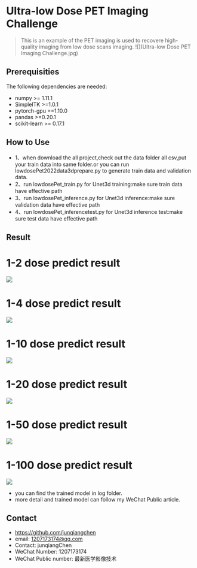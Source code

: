 # Ultra-low Dose PET Imaging Challenge
> This is an example of the PET imaging is used to recovere high-quality imaging from low dose scans imaging.
![](Ultra-low Dose PET Imaging Challenge.jpg)

## Prerequisities
The following dependencies are needed:
- numpy >= 1.11.1
- SimpleITK >=1.0.1
- pytorch-gpu ==1.10.0
- pandas >=0.20.1
- scikit-learn >= 0.17.1

## How to Use
* 1、when download the all project,check out the data folder all csv,put your train data into same folder.or you can run lowdosePet2022data3dprepare.py to generate train data and validation data.
* 2、run lowdosePet_train.py for Unet3d training:make sure train data have effective path
* 3、run lowdosePet_inference.py for Unet3d inference:make sure validation data have effective path
* 4、run lowdosePet_inferencetest.py for Unet3d inference test:make sure test data have effective path

## Result

#  1-2 dose predict result
![](1-2.png)
#  1-4 dose predict result
![](1-4.png)
#  1-10 dose predict result
![](1-10.png)
#  1-20 dose predict result
![](1-20.png)
#  1-50 dose predict result
![](1-50.png)
#  1-100 dose predict result
![](1-100.png)

* you can find the trained model in log folder.
* more detail and trained model can follow my WeChat Public article.

## Contact
* https://github.com/junqiangchen
* email: 1207173174@qq.com
* Contact: junqiangChen
* WeChat Number: 1207173174
* WeChat Public number: 最新医学影像技术
